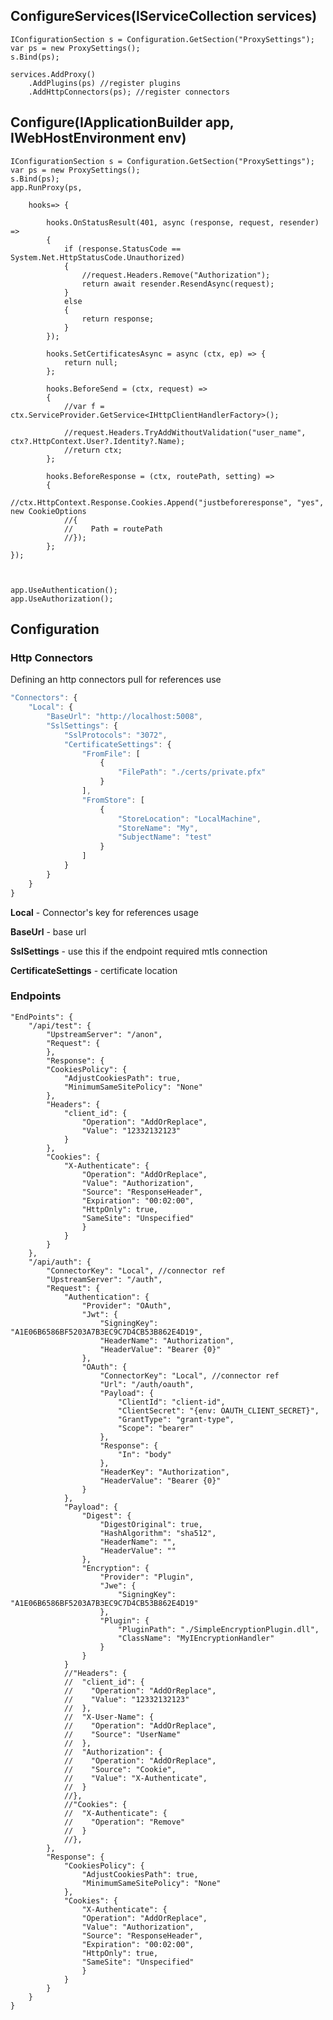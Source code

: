 ﻿## ConfigureServices(IServiceCollection services)

    IConfigurationSection s = Configuration.GetSection("ProxySettings");
    var ps = new ProxySettings();
    s.Bind(ps);

    services.AddProxy()
        .AddPlugins(ps) //register plugins
        .AddHttpConnectors(ps); //register connectors


## Configure(IApplicationBuilder app, IWebHostEnvironment env)

    IConfigurationSection s = Configuration.GetSection("ProxySettings");
    var ps = new ProxySettings();
    s.Bind(ps);
    app.RunProxy(ps, 
        
        hooks=> {

            hooks.OnStatusResult(401, async (response, request, resender) =>
            {
                if (response.StatusCode == System.Net.HttpStatusCode.Unauthorized)
                {
                    //request.Headers.Remove("Authorization");
                    return await resender.ResendAsync(request);
                }
                else
                {
                    return response;
                }
            });                   

            hooks.SetCertificatesAsync = async (ctx, ep) => {
                return null;
            };

            hooks.BeforeSend = (ctx, request) =>
            {
                //var f = ctx.ServiceProvider.GetService<IHttpClientHandlerFactory>();

                //request.Headers.TryAddWithoutValidation("user_name", ctx?.HttpContext.User?.Identity?.Name);
                //return ctx;
            };

            hooks.BeforeResponse = (ctx, routePath, setting) =>
            {
                //ctx.HttpContext.Response.Cookies.Append("justbeforeresponse", "yes", new CookieOptions
                //{
                //    Path = routePath
                //});                        
            };
    });



    app.UseAuthentication();
    app.UseAuthorization();



## Configuration

### Http Connectors

Defining an http connectors pull for references use
```javascript
"Connectors": {
    "Local": {
        "BaseUrl": "http://localhost:5008",
        "SslSettings": {
            "SslProtocols": "3072",
            "CertificateSettings": {
                "FromFile": [
                    {
                        "FilePath": "./certs/private.pfx"
                    }
                ],
                "FromStore": [
                    {
                        "StoreLocation": "LocalMachine",
                        "StoreName": "My",
                        "SubjectName": "test"
                    }
                ]
            }
        }
    }
}
```

**Local** - Connector's key for references usage

**BaseUrl** - base url

**SslSettings** - use this if the endpoint required mtls connection

**CertificateSettings** - certificate location


### Endpoints
    "EndPoints": {
        "/api/test": {        
            "UpstreamServer": "/anon",
            "Request": {
            },
            "Response": {
            "CookiesPolicy": {
                "AdjustCookiesPath": true,
                "MinimumSameSitePolicy": "None"
            }, 
            "Headers": {
                "client_id": {
                    "Operation": "AddOrReplace",
                    "Value": "12332132123"
                }
            },  
            "Cookies": {       
                "X-Authenticate": {
                    "Operation": "AddOrReplace",
                    "Value": "Authorization",
                    "Source": "ResponseHeader",
                    "Expiration": "00:02:00",
                    "HttpOnly": true,
                    "SameSite": "Unspecified"
                    }
                }
            }
        },
        "/api/auth": {       
            "ConnectorKey": "Local", //connector ref
            "UpstreamServer": "/auth",
            "Request": {          
                "Authentication": {
                    "Provider": "OAuth",
                    "Jwt": {
                        "SigningKey": "A1E06B6586BF5203A7B3EC9C7D4CB53B862E4D19",
                        "HeaderName": "Authorization",
                        "HeaderValue": "Bearer {0}"
                    },
                    "OAuth": {
                        "ConnectorKey": "Local", //connector ref
                        "Url": "/auth/oauth",
                        "Payload": {
                            "ClientId": "client-id",
                            "ClientSecret": "{env: OAUTH_CLIENT_SECRET}",
                            "GrantType": "grant-type",
                            "Scope": "bearer"
                        },
                        "Response": {
                            "In": "body"
                        },
                        "HeaderKey": "Authorization",
                        "HeaderValue": "Bearer {0}"
                    }
                },
                "Payload": {
                    "Digest": {
                        "DigestOriginal": true,
                        "HashAlgorithm": "sha512",
                        "HeaderName": "",
                        "HeaderValue": ""
                    },
                    "Encryption": {
                        "Provider": "Plugin",
                        "Jwe": {
                            "SigningKey": "A1E06B6586BF5203A7B3EC9C7D4CB53B862E4D19"
                        },
                        "Plugin": {
                            "PluginPath": "./SimpleEncryptionPlugin.dll",
                            "ClassName": "MyIEncryptionHandler"
                        }
                    }
                }
                //"Headers": {
                //  "client_id": {
                //    "Operation": "AddOrReplace",
                //    "Value": "12332132123"
                //  },         
                //  "X-User-Name": {
                //    "Operation": "AddOrReplace",
                //    "Source": "UserName"
                //  },
                //  "Authorization": {
                //    "Operation": "AddOrReplace",
                //    "Source": "Cookie",
                //    "Value": "X-Authenticate",                
                //  }
                //},
                //"Cookies": {
                //  "X-Authenticate": {
                //    "Operation": "Remove"
                //  }
                //},
            },
            "Response": {
                "CookiesPolicy": {
                    "AdjustCookiesPath": true,
                    "MinimumSameSitePolicy": "None"
                },
                "Cookies": {
                    "X-Authenticate": {
                    "Operation": "AddOrReplace",
                    "Value": "Authorization",
                    "Source": "ResponseHeader",
                    "Expiration": "00:02:00",
                    "HttpOnly": true,
                    "SameSite": "Unspecified"
                    }
                }
            }
        }     
    }